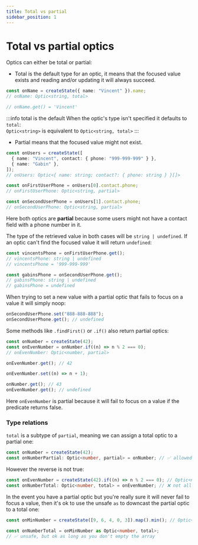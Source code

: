 ```yaml
---
title: Total vs partial
sidebar_position: 1
---
```


# Total vs partial optics

Optics can either be total or partial:

- Total is the default type for an optic, it means that the focused value exists and reading and/or updating it will always succeed.

```ts
const onName = createState({ name: "Vincent" }).name;
// onName: Optic<string, total>

// onName.get() = 'Vincent'
```

:::info total is the default
When the optic's type isn't specified it defaults to `total`:  
`Optic<string>` is equivalent to `Optic<string, total>`
:::

- Partial means that the focused value might not exist.

```ts
const onUsers = createState([
  { name: "Vincent", contact: { phone: "999-999-999" } },
  { name: "Gabin" },
]);
// onUsers: Optic<{ name: string; contact?: { phone: string } }[]>

const onFirstUserPhone = onUsers[0].contact.phone;
// onFirstUserPhone: Optic<string, partial>

const onSecondUserPhone = onUsers[1].contact.phone;
// onSecondUserPhone: Optic<string, partial>
```

Here both optics are **partial** because some users might not have a contact field with a phone number in it.

The type of the retrieved value in both cases will be `string | undefined`. If an optic can't find the focused value it will return `undefined`:

```ts
const vincentsPhone = onFirstUserPhone.get();
// vincentsPhone: string | undefined
// vincentsPhone = '999-999-999'

const gabinsPhone = onSecondUserPhone.get();
// gabinsPhone: string | undefined
// gabinsPhone = undefined
```

When trying to set a new value with a partial optic that fails to focus on a value it will simply noop:

```ts
onSecondUserPhone.set("888-888-888");
onSecondUserPhone.get(); // undefined
```

Some methods like `.findFirst()` or `.if()` also return partial optics:

```ts
const onNumber = createState(42);
const onEvenNumber = onNumber.if((n) => n % 2 === 0);
// onEvenNumber: Optic<number, partial>

onEvenNumber.get(); // 42

onEvenNumber.set((n) => n + 1);

onNumber.get(); // 43
onEvenNumber.get(); // undefined
```

Here `onEvenNumber` is partial because it will fail to focus on a value if the predicate returns false.

### Type relations

`total` is a subtype of `partial`, meaning we can assign a total optic to a partial one:

```ts
const onNumber = createState(42);
const onNumberPartial: Optic<number, partial> = onNumber; // ✅ allowed
```

However the reverse is not true:

```ts
const onEvenNumber = createState(42).if((n) => n % 2 === 0); // Optic<number, partial>
const onNumberTotal: Optic<number, total> = onEvenNumber; // ❌ not allowed
```

In the event you have a partial optic but you're really sure it will never fail to focus a value, then it's ok to use the unsafe `as` to downcast the partial optic to a total one:

```ts
const onMinNumber = createState([9, 6, 4, 0, 3]).map().min(); // Optic<number, partial>

const onNumberTotal = onMinNumber as Optic<number, total>;
// ✅ unsafe, but ok as long as you don't empty the array
```
